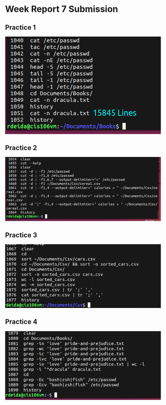 # Week Report 7 Submission

## Practice 1
![Practice1_Image](Practice1.png)

## Practice 2
![Practice2_Image](Practice2.png)


## Practice 3
![Practice3_Image](Practice3.png)

## Practice 4
![Practice4_Image](Practice4.png)